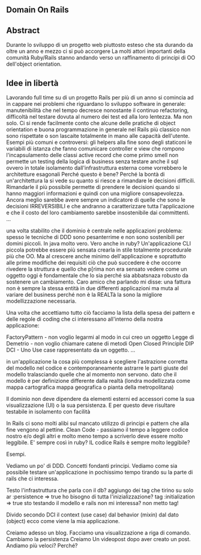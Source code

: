 Domain On Rails
---------------

Abstract
--------
Durante lo sviluppo di un progetto web piuttosto esteso che sta durando da oltre un anno e mezzo ci si può
accorgere
La molti attori importanti della comunità Ruby/Rails stanno andando verso un raffinamento di principi di OO dell'object
orientation.


Idee in libertà
---------------
Lavorando full time su di un progetto Rails per più di un anno si comincia ad in cappare nei problemi
che riguardano lo sviluppo software in generale: manutenibilità che nel tempo decresce nonostante il
continuo refactoring, difficoltà nel testare dovuta al numero dei test ed alla loro lentezza. Ma non solo.
Ci si rende facilmente conto che alcune delle pratiche di object orientation e buona programmazione in
generale nel Rails più classico non sono rispettate o son lascaite totalmente in mano alle capacità
dell'utente. Esempi più comuni e controversi:
  gli helpers alla fine sono degli staticoni
  le variabili di istanza che fanno comunicare controller e view che rompono l'incapsulamento delle classi
  active record che come primo smell non permette un testing della logica di business senza testare anche il sql
  ovvero in totale isolamento dall'infrastruttura esterna come vorrebbero le architetture esagonali
    Perché questo è bene? Perché la bontà di un'architettura la si vede su quanto si riesce a rimandare le
    decisioni difficili. Rimandarle il più possibile permette di prendere le decisioni quando si hanno
    maggiori informazioni e quindi con una migliore consapevolezza. Ancora meglio sarebbe avere sempre un
    indicatore di quelle che sono le decisioni IRREVERSIBILI e che andranno a caratterizzare tutta
    l'applicazione e che il costo del loro cambiamento sarebbe insostenibile dai committenti.
    ...

  una volta stabilito che il dominio è centrale nelle applicazioni problema: spesso le tecniche di DDD
   sono pesanterrime e non sono sostenibili per domini piccoli. In java molto vero. Vero anche in ruby?
   Un'applicazione CLI piccola potrebbe essere più sensata crearla in stile totalmente procedurale più
   che OO. Ma al crescere anche minimo dell'applicazione e soprattutto alle prime modifiche dei requisiti
   ciò che può succedere è che occorre rivedere la struttura e quello che p[rima non era sensato vedere
   come un oggetto oggi è fondamentale che lo sia perché sia abbatsnaza robusto da sostenere un cambiamento.
   Caro amico che parlando mi disse: una fattura non è sempre la stessa entità in due differenti applicazioni
   ma muta al variare del business perché non è la REALTà la sono la migliore modellizzazione necessaria.


  Una volta che accettiamo tutto ciò facciamo la lista della spesa dei pattern e delle regole di coding
  che ci interessano all'interno della nostra applicazione:

  FactoryPattern - non voglio legarmi al modo in cui creo un oggetto
  Legge di Demetrio - non voglio chiamare catene di metodi
  Open Closed Principle
  DIP
  DCI - Uno Use case rappresentato da un oggetto.
  ...

  in un'applicazione la cosa più complessa è scegliere l'astrazione corretta del modello nel
  codice e contemporaneamente astrarre le parti giuste del modello tralasciando quelle che al momento non servono.
  dato che il modello è per definizione differente dalla realtà (londra modellizzata come
  mappa cartografica mappa geografica o pianta della metropolitana)

  Il dominio non deve dipendere da elementi esterni ed accessori come la sua visualizzazione (UI) o
  la sua persistenza. E per questo deve risultare testabile in isolamento con facilità


  In Rails ci sono molti alibi sul mancato utilizzo di principi e pattern che alla fine vengono al pettine.
  Clean Code - passiamo il tempo a leggere codice nostro e/o degli altri e molto meno tempo a scriverlo
  deve essere molto leggibile. E' sempre così in ruby? IL codice Rails è sempre molto leggibile?

  Esempi.

  Vediamo un po' di DDD. Concetti fondanti
  principi. Vediamo come sia possibile testare un'applicazione in pochissimo tempo tirando su la parte
  di rails che ci interessa.

  Testo l'infrastruttura che parla con il db? aggiungo dei tag che tirino su solo ar :persistence => true
  ho bisogno di tutta l'inizializzazione? tag :initialization => true
  sto testando il modello e rails non mi interessa? non metto tag!

  Divido secondo DCI il context (use case) dal behavior (mixin) dal dato (object) ecco come viene la
  mia applicazione.

  Creiamo adesso un blog.
  Facciamo una visualizzazione a riga di comando.
  Cambiamo la persistenza
  Creiamo Un videopost dopo aver creato un post.
  Andiamo più veloci? Perché?